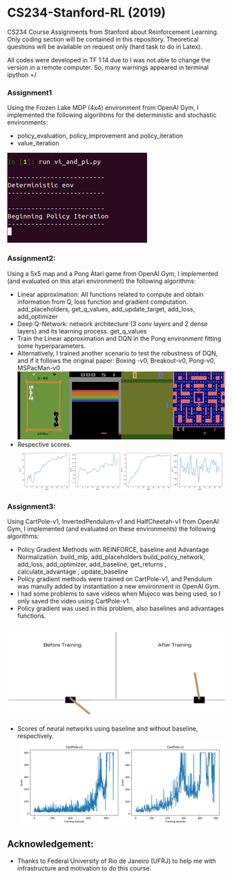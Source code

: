 # CS234-Stanford-RL (2019)
CS234 Course Assignments from Stanford about Reinforcement Learning. Only coding section will be contained in this repository.
Theoretical questions will be available on request only (hard task to do in Latex).

All codes were developed in TF 1.14 due to I was not able to change the version in a remote computer. So, many warnings appeared in terminal ipython =/

### Assignment1
Using the Frozen Lake MDP (4x4) environment from OpenAI Gym, I implemented the following algorihtms for the deterministic and stochastic environments:
- policy_evaluation, policy_improvement and policy_iteration
- value_iteration

[![Watch the video](./Miscs/Images/assignment1.png)](https://youtu.be/YkN5n5OoZkE)





### Assignment2:
Using a 5x5 map and a Pong Atari game from OpenAI Gym, I implemented (and evaluated on this atari environment) the following algorithms:
- Linear approximation: All functions related to compute and obtain information from Q, loss function and gradient computation.
    add_placeholders, get_q_values, add_update_target, add_loss, add_optimizer
- Deep Q-Network: network architecture (3 conv layers and 2 dense layers) and its learning process.
    get_q_values
- Train the Linear approximation and DQN in the Pong environment fitting some hyperparameters.
- Alternatively, I trained another scenario to test the robustness of DQN, and if it follows the original paper: Boxing -v0, Breakout-v0, Pong-v0, MSPacMan-v0
[![Watch the video](./Miscs/Images/assignment2.png)](https://youtu.be/tjGMSK23U2I)
- Respective scores.
![picture](./Miscs/Images/scores_task2.jpg)




### Assignment3:
Using CartPole-v1, InvertedPendulum-v1 and HalfCheetah-v1 from OpenAI Gym, I implemented (and evaluated on these environments) the following algorithms:
-  Policy Gradient Methods with REINFORCE, baseline and Advantage Normalization.
    build_mlp, add_placeholders build_policy_network, add_loss, add_optimizer, add_baseline, get_returns , calculate_advantage , update_baseline
- Policy gradient methods were trained on CartPole-v1, and Pendulum was manully added by instantiation a new environment in OpenAI Gym.
- I had some problems to save videos when Mujoco was being used, so I only saved the video using CartPole-v1.
- Policy gradient was used in this problem, also baselines and advantages functions.

[![Watch the video](./Miscs/Images/assignment3.png)](https://youtu.be/yDOGbV1PsYY)
- Scores of neural networks using baseline and without baseline, respectively.
![picture](./Miscs/Images/scores_task3.jpg)

## Acknowledgement:
- Thanks to Federal University of Rio de Janeiro (UFRJ) to help me with infrastructure and motivation to do this course.
